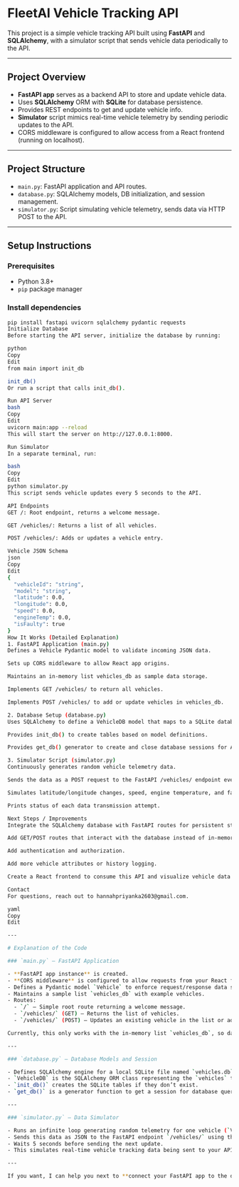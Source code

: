 # FleetAI Vehicle Tracking API

This project is a simple vehicle tracking API built using **FastAPI** and **SQLAlchemy**, with a simulator script that sends vehicle data periodically to the API.

---

## Project Overview

- **FastAPI app** serves as a backend API to store and update vehicle data.
- Uses **SQLAlchemy** ORM with **SQLite** for database persistence.
- Provides REST endpoints to get and update vehicle info.
- **Simulator** script mimics real-time vehicle telemetry by sending periodic updates to the API.
- CORS middleware is configured to allow access from a React frontend (running on localhost).

---

## Project Structure

- `main.py`: FastAPI application and API routes.
- `database.py`: SQLAlchemy models, DB initialization, and session management.
- `simulator.py`: Script simulating vehicle telemetry, sends data via HTTP POST to the API.

---

## Setup Instructions

### Prerequisites

- Python 3.8+
- `pip` package manager

### Install dependencies

```bash
pip install fastapi uvicorn sqlalchemy pydantic requests
Initialize Database
Before starting the API server, initialize the database by running:

python
Copy
Edit
from main import init_db

init_db()
Or run a script that calls init_db().

Run API Server
bash
Copy
Edit
uvicorn main:app --reload
This will start the server on http://127.0.0.1:8000.

Run Simulator
In a separate terminal, run:

bash
Copy
Edit
python simulator.py
This script sends vehicle updates every 5 seconds to the API.

API Endpoints
GET /: Root endpoint, returns a welcome message.

GET /vehicles/: Returns a list of all vehicles.

POST /vehicles/: Adds or updates a vehicle entry.

Vehicle JSON Schema
json
Copy
Edit
{
  "vehicleId": "string",
  "model": "string",
  "latitude": 0.0,
  "longitude": 0.0,
  "speed": 0.0,
  "engineTemp": 0.0,
  "isFaulty": true
}
How It Works (Detailed Explanation)
1. FastAPI Application (main.py)
Defines a Vehicle Pydantic model to validate incoming JSON data.

Sets up CORS middleware to allow React app origins.

Maintains an in-memory list vehicles_db as sample data storage.

Implements GET /vehicles/ to return all vehicles.

Implements POST /vehicles/ to add or update vehicles in vehicles_db.

2. Database Setup (database.py)
Uses SQLAlchemy to define a VehicleDB model that maps to a SQLite database table vehicles.

Provides init_db() to create tables based on model definitions.

Provides get_db() generator to create and close database sessions for API dependency injection (not wired up in the current API code but ready for integration).

3. Simulator Script (simulator.py)
Continuously generates random vehicle telemetry data.

Sends the data as a POST request to the FastAPI /vehicles/ endpoint every 5 seconds.

Simulates latitude/longitude changes, speed, engine temperature, and fault status.

Prints status of each data transmission attempt.

Next Steps / Improvements
Integrate the SQLAlchemy database with FastAPI routes for persistent storage.

Add GET/POST routes that interact with the database instead of in-memory list.

Add authentication and authorization.

Add more vehicle attributes or history logging.

Create a React frontend to consume this API and visualize vehicle data in real-time.

Contact
For questions, reach out to hannahpriyanka2603@gmail.com.

yaml
Copy
Edit

---

# Explanation of the Code

### `main.py` — FastAPI Application

- **FastAPI app instance** is created.
- **CORS middleware** is configured to allow requests from your React frontend at `localhost:3000`.
- Defines a Pydantic model `Vehicle` to enforce request/response data schema.
- Maintains a sample list `vehicles_db` with example vehicles.
- Routes:
  - `/` — Simple root route returning a welcome message.
  - `/vehicles/` (GET) — Returns the list of vehicles.
  - `/vehicles/` (POST) — Updates an existing vehicle in the list or adds a new one.

Currently, this only works with the in-memory list `vehicles_db`, so data resets when the app restarts.

---

### `database.py` — Database Models and Session

- Defines SQLAlchemy engine for a local SQLite file named `vehicles.db`.
- `VehicleDB` is the SQLAlchemy ORM class representing the `vehicles` table.
- `init_db()` creates the SQLite tables if they don’t exist.
- `get_db()` is a generator function to get a session for database queries — intended for dependency injection with FastAPI routes, but not yet integrated in `main.py`.

---

### `simulator.py` — Data Simulator

- Runs an infinite loop generating random telemetry for one vehicle (`V001`).
- Sends this data as JSON to the FastAPI endpoint `/vehicles/` using the Python `requests` library.
- Waits 5 seconds before sending the next update.
- This simulates real-time vehicle tracking data being sent to your API.

---

If you want, I can help you next to **connect your FastAPI app to the database** so vehicles pe
